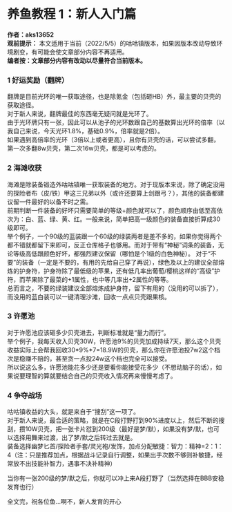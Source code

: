 # 养鱼教程 1：新人入门篇
**作者：aks13652**   
**观前提示：** 本文适用于当前（2022/5/5）的咕咕镇版本，如果因版本改动导致环境剧变，有可能会使文章部分内容不再适用。   
**编者按：文章部分内容有改动以尽量符合当前版本。**    

### 1 好运奖励（翻牌）
翻牌是目前光环的唯一获取途径，也是除氪金（包括砸HB）外，最主要的贝壳的获取途径。  
对于新人来说，翻牌最佳的东西毫无疑问就是光环了。   
由于光环牌只有一张，因此可以从池子的光环数跟自己的基数算出光环的倍率（以我自己来说，今天光环1.8%，基础0.9%，倍率就是2倍）。   
如果遇到高倍率的光环（3倍以上或者更高），且你有贝壳的话，可以尝试多翻，第一次多翻8w贝壳，第二次16w贝壳，都是可以考虑的。
### 2 海滩收获
海滩是除装备锻造外咕咕镇唯一获取装备的地方。对于现版本来说，除了确定没用的探险者布（皮/铁）甲这三兄弟以外（或许还要算上剑跟弓？），其他的装备都建议留一件最好的以备不时之需。   
前期判断一件装备的好坏只需要简单的等级+颜色就可以了，颜色顺序由低至高依次为：白、蓝、绿、黄、红。一般来说，简单把高一级颜色的装备直接折算成30级即可。   
举个例子，一个90级的蓝装跟一个60级的绿装两者是差不多的，如果你觉得两个都不错就都留下来即可，反正仓库格子也够用。而对于带有“神秘”词条的装备，无论等级高低跟颜色好坏，都强烈建议保留（哪怕是个1级的白色神秘）。
对于“不要”的装备（一定是不要的，有用的先给自己穿了再说），绿色及以上的建议全部熔炼的护身符，护身符除了最低级的苹果，还有低几率出葡萄/樱桃这样的“高级”护符，而苹果除了最菜的+1属性，也中等几率出+2属性的等等。   
总而言之，不要的绿装建议全部熔炼成护身符，留下有用的（没用的可以拆了），而没用的蓝白装可以一键清理沙滩，回收一点点贝壳跟果核。
### 3 许愿池
对于许愿池应该砸多少贝壳进去，判断标准就是“量力而行”。   
举个例子，我每天收入贝壳30W，许愿池9%的贝壳加成持续7天，那么这个贝壳收益实际上会帮我回收30\*9%\*7=18.9W的贝壳，那么你在许愿池投7w2这个档次是稳赚不赔的，甚至贪一点投24w这个档也完全可以接受。   
所以说这么多，许愿池能花多少还是要看你能接受花多少（不想动脑子的话），如果说要理智的算就要结合自己的贝壳收入情况再来慢慢考虑了。
### 4 争夺战场
咕咕镇收益的大头，就是来自于“搜刮”这一项了。   
对于新人来说，最合适的策略，就是在C段打野打到90%进度以上，然后不断的搜刮，攒10W贝壳，把一张卡片怼到200级（最好是梦/默），如果没有梦/默，也可以选择用舞来过渡，出了梦/默之后转过去就是。   
装备选择幽梦匕首/探险者手套/灵光袍/发饰，加点分配敏捷：智力：精神=2：1：4（注：只是推荐加点，根据战斗记录自行调整，如果出手次数不够则补敏捷，经常放不出技能补智力，遇事不决补精神）   

当你有一张200级的梦/默之后，你就可以冲上来A段打野了（当然选择在BBB安稳发育也行）   

全文完，祝各位鱼...啊不，新人发育的开心    
